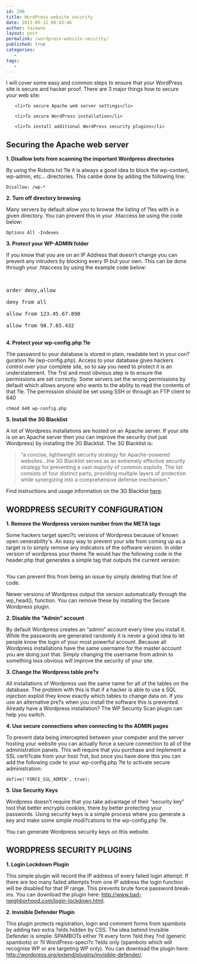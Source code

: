 ```yaml
---
id: 290
title: WordPress website security
date: 2011-05-12 08:43:46
author: taimane
layout: post
permalink: /wordpress-website-security/
published: true
categories:
   -
tags:
   -
---
```

I will cover some easy and common steps to ensure that your WordPress site is secure and hacker proof. There are 3 major things how to secure your web site: 
<ul>
	<li>To secure Apache web server settings</li>
	<li>To secure WordPress installation</li>
	<li>To install additional WordPress security plugins</li>
</ul>

<h2>Securing the Apache web server</h2>
<strong>1. Disallow bots from scanning the important Wordpress directories</strong>
By using the Robots.txt ?le it is always a good idea to block the wp-content, wp-admin, etc... directories. This canbe done by adding the following line:
<code>Disallow: /wp-*</code>

<strong>2. Turn off directory browsing</strong>
Many servers by default allow you to browse the listing of ?les with in a given directory.  You can prevent this in your .htaccess be using the code below:
<code>Options All -Indexes</code>

<strong>3. Protect your WP-ADMIN folder</strong>
If you know that you are on an IP Address that doesn’t change you can prevent any intruders by blocking every IP but your own. This can be done through your .htaccess by using the example code below:
<pre><Limit GET POST PUT>
order deny,allow
deny from all
allow from 123.45.67.890
allow from 98.7.65.432
</Limit></pre>

<strong>4. Protect your wp-config.php ?le</strong>
The password to your database is stored in plain, readable text in your con?guration ?le (wp-config.php). Access to your database gives hackers control over your complete site, so to say you need to protect it is an understatement. The ?rst and most obvious step is to ensure the permissions are set correctly. Some servers set the wrong permissions by default which allows anyone who wants to the ability to read the contents of that ?le. The permission should be set using SSH or through an FTP client to 640
<code>chmod 640 wp-config.php</code>

<strong>5. Install the 3G Blacklist</strong>
A lot of Wordpress installations are hosted on an Apache server. If your site is on an Apache server then you can improve the security (not just Wordpress) by installing the 3G Blacklist. The 3G Blacklist is:


<blockquote>“a concise, lightweight security strategy for Apache-powered websites...the 3G Blacklist serves as an extremely effective security strategy for preventing a vast majority of common exploits. The list consists of four distinct parts, providing multiple layers of protection while synergizing into a comprehensive defense mechanism.”</blockquote>


Find instructions and usage information on the 3G Blacklist <a href="http://perishablepress.com/press/2008/05/13/perishable-press-3g-blacklist/">here</a>.

<h2>WORDPRESS SECURITY CONFIGURATION</h2>

<strong>1. Remove the Wordpress version number from the META tags</strong>
Some hackers target speci?c versions of Wordpress because of known open venerability's.  An easy way to prevent your site from coming up as a target is to simply remove any indicators of the software version. In older version of wordpress your theme ?le would hav the following code in the header.php that generates a simple tag that outputs the current version:

<pre><meta content="WordPress &lt;?php bloginfo(’version’); ? /&gt;" name="generator" /></pre>

You can prevent this from being an issue by simply deleting that line of code.
Newer versions of Wordpress output the version automatically through the wp_head(); function. You can remove these by installing the Secure Wordpress plugin. 

<strong>2. Disable the “Admin” account</strong>
By default Wordpress creates an “admin” account every time you install it. While the passwords are generated randomly it is never a good idea to let people know the login of your most powerful account. Because all Wordpress installations have the same username for the master account you are doing just that. Simply changing the username from admin to something less obvious will improve the security of your site.

<strong>3. Change the Wordpress table pre?x</strong>
All installations of Wordpress use the same name for all of the tables on the database. The problem with this is that if a hacker is able to use a SQL injection exploit they know exactly which tables to change data on. If you use an alternative pre?x when you install the software this is prevented. Already have a Wordpress installation? The WP Security Scan plugin can help you switch.

<strong>4. Use secure connections when connecting to the ADMIN pages</strong>
To prevent data being intercepted between your computer and the server hosting your website you can actually force a secure connection to all of the administration panels. This will require that you purchase and implement a SSL certi?cate from your host ?rst, but once you have done this you can add the following code to your wp-config.php ?le to activate secure administration:
<code>define('FORCE_SSL_ADMIN', true);</code>

<strong>5. Use Security Keys</strong>
Wordpress doesn’t require that you take advantage of their “security key” tool that better encrypts cookies, there by better protecting your passwords. Using security keys is a simple process where you generate a key and make some simple modi?cations to the wp-config.php ?le.
You can generate Wordpress security keys on this website.
 
<h2>WORDPRESS SECURITY PLUGINS</h2>

<strong>1. Login Lockdown Plugin</strong>
This simple plugin will record the IP address of every failed login attempt. If there are too many failed attempts from one IP address the login function will be disabled for that IP range. This prevents brute force password break-ins. You can download the plugin here: http://www.bad-neighborhood.com/login-lockdown.html.

<strong>2. Invisible Defender Plugin</strong>
This plugin protects registration, login and comment forms from spambots by adding two extra ?elds hidden by CSS. The idea behind Invisible Defender is simple: SPAMBOTs either ?ll every form ?eld they ?nd (generic spambots) or ?ll WordPress-speci?c ?elds only (spambots which will recognise WP or are targeting WP only). You can download the plugin here: http://wordpress.org/extend/plugins/invisible-defender/.

  

